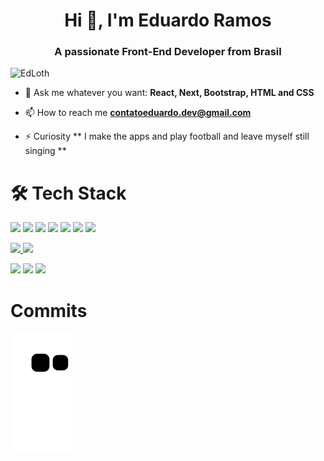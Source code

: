 <h1 align="center">Hi 👋, I'm Eduardo Ramos</h1>
<h3 align="center">A passionate Front-End Developer from Brasil</h3>
<p align="left"> <img src="https://komarev.com/ghpvc/?username=edloth" alt="EdLoth" /> </p>

- 💬 Ask me whatever you want: **React, Next, Bootstrap, HTML and CSS**

- 📫 How to reach me **contatoeduardo.dev@gmail.com**

- ⚡ Curiosity ** I make the apps and play football and leave myself still singing **


# 🛠 Tech Stack

<p>
  <img src="https://img.shields.io/badge/javascript%20-%23323330.svg?&style=for-the-badge&logo=javascript&logoColor=%23F7DF1E"/>
  <img src="https://img.shields.io/badge/typescript%20-%23007ACC.svg?&style=for-the-badge&logo=typescript&logoColor=white"/>
  <img src="https://img.shields.io/badge/react%20-%2320232a.svg?&style=for-the-badge&logo=react&logoColor=%2361DAFB"/>
  <img src="https://img.shields.io/badge/react_native%20-%2320232a.svg?&style=for-the-badge&logo=react&logoColor=%2361DAFB"/>
  <img src="https://img.shields.io/badge/node.js%20-%2343853D.svg?&style=for-the-badge&logo=node.js&logoColor=white"/>
  <img src="https://img.shields.io/badge/git%20-%23F05033.svg?&style=for-the-badge&logo=git&logoColor=white"/>
  <img src="https://img.shields.io/badge/github%20-%23121011.svg?&style=for-the-badge&logo=github&logoColor=white"/>
</p>



<div>
  <a href="https://github.com/EdLoth">
  <img height="180em" src="https://github-readme-stats.vercel.app/api?username=EdLoth&show_icons=true&theme=dracula&include_all_commits=true&count_private=true"/>
  <img height="180em" src="https://github-readme-stats.vercel.app/api/top-langs/?username=EdLoth&layout=compact&langs_count=7&theme=dracula"/>
</div>
  
  
  <div> 
 
  <a href="https://instagram.com/eduardo.sram" target="_blank"><img src="https://img.shields.io/badge/-Instagram-%23833AB4?style=for-the-badge&logo=instagram&logoColor=white" target="_blank"></a>
  <a href = "mailto:contatoeduardo.dev@gmail.com"><img src="https://img.shields.io/badge/-Gmail-%23333?style=for-the-badge&logo=gmail&logoColor=white" target="_blank"></a>
  <a href="https://www.linkedin.com/in/dev-eduardo-ramos/" target="_blank"><img src="https://img.shields.io/badge/-LinkedIn-%230077B5?style=for-the-badge&logo=linkedin&logoColor=white" target="_blank"></a> 
 
    
 # Commits
![Snake animation](https://github.com/EdLoth/EdLoth/blob/output/github-contribution-grid-snake.svg)

</div>

  

